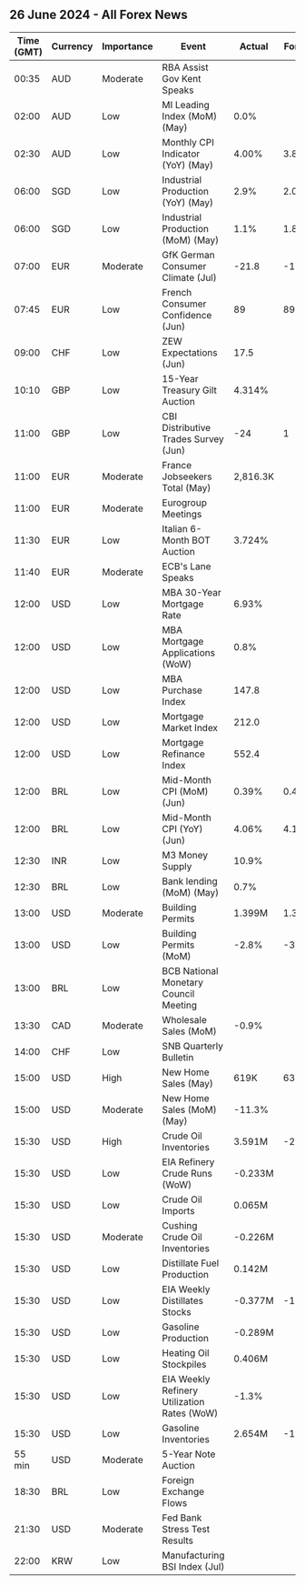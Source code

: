 ## 26 June 2024 - All Forex News

| Time (GMT) | Currency | Importance | Event | Actual | Forecast | Previous |
|------|----------|------------|-------|--------|----------|----------|
| 00:35 | AUD | Moderate | RBA Assist Gov Kent Speaks |  |  |  |
| 02:00 | AUD | Low | MI Leading Index (MoM) (May) | 0.0% |  | -0.0% |
| 02:30 | AUD | Low | Monthly CPI Indicator (YoY) (May) | 4.00% | 3.80% | 3.60% |
| 06:00 | SGD | Low | Industrial Production (YoY) (May) | 2.9% | 2.0% | -1.2% |
| 06:00 | SGD | Low | Industrial Production (MoM) (May) | 1.1% | 1.8% | 7.5% |
| 07:00 | EUR | Moderate | GfK German Consumer Climate (Jul) | -21.8 | -19.4 | -21.0 |
| 07:45 | EUR | Low | French Consumer Confidence (Jun) | 89 | 89 | 90 |
| 09:00 | CHF | Low | ZEW Expectations (Jun) | 17.5 |  | 18.2 |
| 10:10 | GBP | Low | 15-Year Treasury Gilt Auction | 4.314% |  | 4.067% |
| 11:00 | GBP | Low | CBI Distributive Trades Survey (Jun) | -24 | 1 | 8 |
| 11:00 | EUR | Moderate | France Jobseekers Total (May) | 2,816.3K |  | 2,775.4K |
| 11:00 | EUR | Moderate | Eurogroup Meetings |  |  |  |
| 11:30 | EUR | Low | Italian 6-Month BOT Auction | 3.724% |  | 3.648% |
| 11:40 | EUR | Moderate | ECB's Lane Speaks |  |  |  |
| 12:00 | USD | Low | MBA 30-Year Mortgage Rate | 6.93% |  | 6.94% |
| 12:00 | USD | Low | MBA Mortgage Applications (WoW) | 0.8% |  | 0.9% |
| 12:00 | USD | Low | MBA Purchase Index | 147.8 |  | 146.0 |
| 12:00 | USD | Low | Mortgage Market Index | 212.0 |  | 210.4 |
| 12:00 | USD | Low | Mortgage Refinance Index | 552.4 |  | 552.7 |
| 12:00 | BRL | Low | Mid-Month CPI (MoM) (Jun) | 0.39% | 0.45% | 0.44% |
| 12:00 | BRL | Low | Mid-Month CPI (YoY) (Jun) | 4.06% | 4.12% | 3.70% |
| 12:30 | INR | Low | M3 Money Supply | 10.9% |  | 10.9% |
| 12:30 | BRL | Low | Bank lending (MoM) (May) | 0.7% |  | 0.2% |
| 13:00 | USD | Moderate | Building Permits | 1.399M | 1.386M | 1.440M |
| 13:00 | USD | Low | Building Permits (MoM) | -2.8% | -3.8% | -3.0% |
| 13:00 | BRL | Low | BCB National Monetary Council Meeting |  |  |  |
| 13:30 | CAD | Moderate | Wholesale Sales (MoM) | -0.9% |  | 2.4% |
| 14:00 | CHF | Low | SNB Quarterly Bulletin |  |  |  |
| 15:00 | USD | High | New Home Sales (May) | 619K | 636K | 698K |
| 15:00 | USD | Moderate | New Home Sales (MoM) (May) | -11.3% |  | 2.0% |
| 15:30 | USD | High | Crude Oil Inventories | 3.591M | -2.600M | -2.547M |
| 15:30 | USD | Low | EIA Refinery Crude Runs (WoW) | -0.233M |  | -0.282M |
| 15:30 | USD | Low | Crude Oil Imports | 0.065M |  | -2.480M |
| 15:30 | USD | Moderate | Cushing Crude Oil Inventories | -0.226M |  | 0.307M |
| 15:30 | USD | Low | Distillate Fuel Production | 0.142M |  | -0.272M |
| 15:30 | USD | Low | EIA Weekly Distillates Stocks | -0.377M | -1.500M | -1.726M |
| 15:30 | USD | Low | Gasoline Production | -0.289M |  | 0.084M |
| 15:30 | USD | Low | Heating Oil Stockpiles | 0.406M |  | 0.526M |
| 15:30 | USD | Low | EIA Weekly Refinery Utilization Rates (WoW) | -1.3% |  | -1.5% |
| 15:30 | USD | Low | Gasoline Inventories | 2.654M | -1.100M | -2.280M |
| 55 min | USD | Moderate | 5-Year Note Auction |  |  | 4.553% |
| 18:30 | BRL | Low | Foreign Exchange Flows |  |  | 1.038B |
| 21:30 | USD | Moderate | Fed Bank Stress Test Results |  |  |  |
| 22:00 | KRW | Low | Manufacturing BSI Index (Jul) |  |  | 72 |
